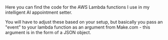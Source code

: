Here you can find the code for the AWS Lambda functions I use in my intelligent AI appointment setter.

You will have to adjust these based on your setup, but basically you pass an "event" to your lambda function as an argument from Make.com - this argument is in the form of a JSON object.
